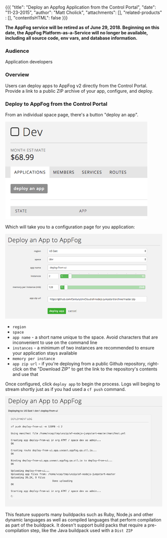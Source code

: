 {{{
  "title": "Deploy an Appfog Application from the Control Portal",
  "date": "11-23-2015",
  "author": "Matt Cholick",
  "attachments": [],
  "related-products" : [],
  "contentIsHTML": false
}}}

<strong>The AppFog service will be retired as of June 29, 2018. Beginning on this date, the AppFog Platform-as-a-Service will no longer be available, including all source code, env vars, and database information.</strong>

### Audience

Application developers

### Overview

Users can deploy apps to AppFog v2 directly from the Control Portal. Provide a link to a public ZIP archive of your app, configure, and deploy.

### Deploy to AppFog from the Control Portal

From an individual space page, there's a button "deploy an app".

![AppFog Space Page](../images/appfog-deploy-from-ui-0.png)

Which will take you to a configuration page for you application:

![AppFog Deploy App](../images/appfog-deploy-from-ui-1.png)

- `region`
- `space`
- `app name` - a short name unique to the space. Avoid characters that are inconvenient to use on the command line
- `instances` - a minimum of two instances are recommended to ensure your application stays available
- `memory per instance`
- `app zip url` - if you're deploying from a public Github repository, right-click on the "Download ZIP" to get the link to the repository's contents and use that

Once configured, click `deploy app` to begin the process. Logs will beging to stream shortly just as if you had used a `cf push` command.

![AppFog Deploy App](../images/appfog-deploy-from-ui-2.png)

This feature supports many buildpacks such as Ruby, Node.js and other dynamic languages as well as compiled languages that perform compilation as part of the buildpack. It doesn't support build packs that require a pre-compilation step, like the Java buildpack used with a `Dist ZIP`
